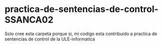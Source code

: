 # practica-de-sentencias-de-control-SSANCA02

Solo cree esta carpeta porque si, mi codigo esta contribuido a practica de sentencias de control de la ULE-informatica

